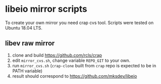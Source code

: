 # libeio mirror scripts

To create your own mirror you need crap cvs tool. Scripts were tested on Ubuntu 18.04 LTS.

## libev raw mirror

1. clone and build https://github.com/rcls/crap
2. edit `mirror_cvs.sh`, change variable `REPO_GIT` to your own.
3. run `mirror_cvs.sh` (`crap-clone` built from `crap` repo is expected to be in PATH variable)
4. result should correspond to https://github.com/mksdev/libeio